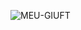 ![MEU-GIUFT](https://user-images.githubusercontent.com/118924191/203616801-d567b0ac-b76e-4bbc-9aac-6c59696363f5.png)
